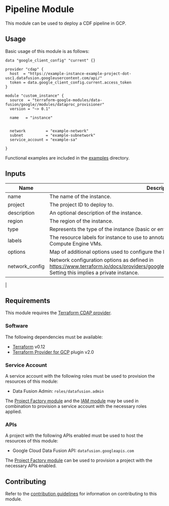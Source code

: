 # Pipeline Module

This module can be used to deploy a CDF pipeline in GCP. 

## Usage

Basic usage of this module is as follows:

```hcl
data "google_client_config" "current" {}

provider "cdap" {
  host  = "https://example-instance-example-project-dot-usc1.datafusion.googleusercontent.com/api/"
  token = data.google_client_config.current.access_token
}

module "custom_instance" {
  source  = "terraform-google-modules/data-fusion/google//modules/dataproc_provisioner"
  version = "~> 0.1"

  name   = "instance"


  network         = "example-network"
  subnet          = "example-subnetwork"
  service_account = "example-sa"
 
}
```

Functional examples are included in the
[examples](../../examples/) directory.

<!-- BEGINNING OF PRE-COMMIT-TERRAFORM DOCS HOOK -->
## Inputs

| Name | Description | Type | Default | Required |
|------|-------------|:----:|:-----:|:-----:|
| name | The name of the instance. | string | `""` | no |
| project | The project ID to deploy to. | string | `""` | no |
| description | An optional description of the instance. | string | `""` | no |
| region | The region of the instance. | string | `""` | no |
| type | Represents the type of the instance (basic or enterprise) | string | `""` | no |
| labels | The resource labels for instance to use to annotate any related underlying resources, such as Compute Engine VMs. | map(string) | n/a | yes |
| options | Map of additional options used to configure the behavior of Data Fusion instance. | map(string) | n/a | no |
| network\_config | Network configuration options as defined in https://www.terraform.io/docs/providers/google/r/data_fusion_instance.html#network_config. Setting this implies a private instance. | object | n/a | yes |
| 

<!-- END OF PRE-COMMIT-TERRAFORM DOCS HOOK -->

## Requirements

This module requires the
[Terraform CDAP provider](https://googlecloudplatform.github.io/terraform-provider-cdap/).

### Software

The following dependencies must be available:

- [Terraform][terraform] v0.12
- [Terraform Provider for GCP][terraform-provider-gcp] plugin v2.0

### Service Account

A service account with the following roles must be used to provision
the resources of this module:

- Data Fusion Admin: `roles/datafusion.admin`

The [Project Factory module][project-factory-module] and the
[IAM module][iam-module] may be used in combination to provision a
service account with the necessary roles applied.

### APIs

A project with the following APIs enabled must be used to host the
resources of this module:

- Google Cloud Data Fusion API: `datafusion.googleapis.com`

The [Project Factory module][project-factory-module] can be used to
provision a project with the necessary APIs enabled.

## Contributing

Refer to the [contribution guidelines](./CONTRIBUTING.md) for
information on contributing to this module.

[iam-module]: https://registry.terraform.io/modules/terraform-google-modules/iam/google
[project-factory-module]: https://registry.terraform.io/modules/terraform-google-modules/project-factory/google
[terraform-provider-gcp]: https://www.terraform.io/docs/providers/google/index.html
[terraform]: https://www.terraform.io/downloads.html
